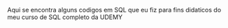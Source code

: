 Aqui se encontra alguns codigos em SQL que eu fiz para fins didaticos do meu curso de SQL completo da UDEMY
